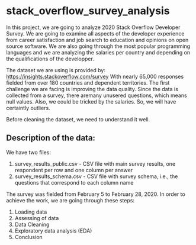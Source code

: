 # stack_overflow_survey_analysis
In this project, we are going to analyze 2020 Stack Overflow Developer Survey. 
We are going to  examine all aspects of the developer experience from career satisfaction and job search to education and opinions on open source software.
We are also going through the most popular programming languages and we are analyzing the salaries per country and depending on the qualifications of the developper. 

The dataset we are using is provided by: https://insights.stackoverflow.com/survey
With nearly 65,000 responses fielded from over 180 countries and dependent territories.
The first challenge we are facing is improving the data quality. Since the data is collected from a survey, there aremany unusered questions, which means null values. 
Also, we could be tricked by the salaries. So, we will have certaintly outliers. 

Before cleaning the dataset, we need to understand it well. 

## Description of the data: 
We have two files:
1. survey_results_public.csv - CSV file with main survey results, one respondent per row and one column per answer
2. survey_results_schema.csv - CSV file with survey schema, i.e., the questions that correspond to each column name

The survey was fielded from February 5 to February 28, 2020.
In order to achieve the work, we are going through these steps: 
1. Loading data
2. Assessing of data
3. Data Cleaning
4. Exploratory data analysis (EDA)
5. Conclusion
